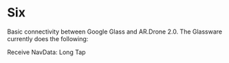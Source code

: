 Six
===
Basic connectivity between Google Glass and AR.Drone 2.0.  The Glassware currently does the following:

Receive NavData: Long Tap<BR>
